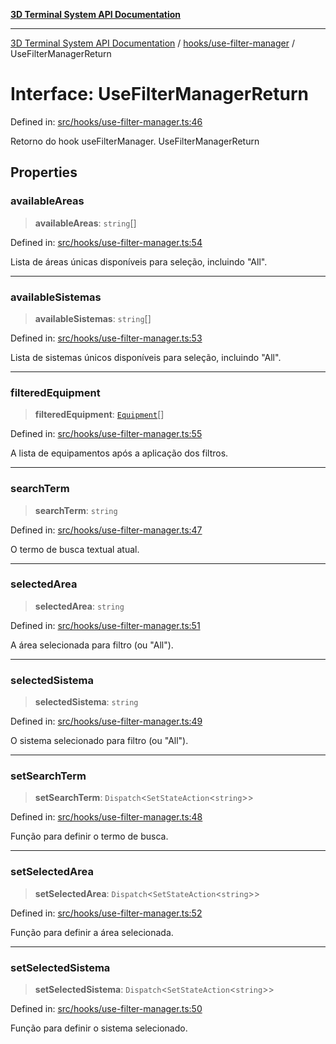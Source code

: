 [**3D Terminal System API Documentation**](../../../README.md)

***

[3D Terminal System API Documentation](../../../README.md) / [hooks/use-filter-manager](../README.md) / UseFilterManagerReturn

# Interface: UseFilterManagerReturn

Defined in: [src/hooks/use-filter-manager.ts:46](https://github.com/Dicommunitas/ThreeJS_Terminal_3D2/blob/2d6118765ed06f96efcb299ae199b08c708400c9/src/hooks/use-filter-manager.ts#L46)

Retorno do hook useFilterManager.
 UseFilterManagerReturn

## Properties

### availableAreas

> **availableAreas**: `string`[]

Defined in: [src/hooks/use-filter-manager.ts:54](https://github.com/Dicommunitas/ThreeJS_Terminal_3D2/blob/2d6118765ed06f96efcb299ae199b08c708400c9/src/hooks/use-filter-manager.ts#L54)

Lista de áreas únicas disponíveis para seleção, incluindo "All".

***

### availableSistemas

> **availableSistemas**: `string`[]

Defined in: [src/hooks/use-filter-manager.ts:53](https://github.com/Dicommunitas/ThreeJS_Terminal_3D2/blob/2d6118765ed06f96efcb299ae199b08c708400c9/src/hooks/use-filter-manager.ts#L53)

Lista de sistemas únicos disponíveis para seleção, incluindo "All".

***

### filteredEquipment

> **filteredEquipment**: [`Equipment`](../../../lib/types/interfaces/Equipment.md)[]

Defined in: [src/hooks/use-filter-manager.ts:55](https://github.com/Dicommunitas/ThreeJS_Terminal_3D2/blob/2d6118765ed06f96efcb299ae199b08c708400c9/src/hooks/use-filter-manager.ts#L55)

A lista de equipamentos após a aplicação dos filtros.

***

### searchTerm

> **searchTerm**: `string`

Defined in: [src/hooks/use-filter-manager.ts:47](https://github.com/Dicommunitas/ThreeJS_Terminal_3D2/blob/2d6118765ed06f96efcb299ae199b08c708400c9/src/hooks/use-filter-manager.ts#L47)

O termo de busca textual atual.

***

### selectedArea

> **selectedArea**: `string`

Defined in: [src/hooks/use-filter-manager.ts:51](https://github.com/Dicommunitas/ThreeJS_Terminal_3D2/blob/2d6118765ed06f96efcb299ae199b08c708400c9/src/hooks/use-filter-manager.ts#L51)

A área selecionada para filtro (ou "All").

***

### selectedSistema

> **selectedSistema**: `string`

Defined in: [src/hooks/use-filter-manager.ts:49](https://github.com/Dicommunitas/ThreeJS_Terminal_3D2/blob/2d6118765ed06f96efcb299ae199b08c708400c9/src/hooks/use-filter-manager.ts#L49)

O sistema selecionado para filtro (ou "All").

***

### setSearchTerm

> **setSearchTerm**: `Dispatch`\<`SetStateAction`\<`string`\>\>

Defined in: [src/hooks/use-filter-manager.ts:48](https://github.com/Dicommunitas/ThreeJS_Terminal_3D2/blob/2d6118765ed06f96efcb299ae199b08c708400c9/src/hooks/use-filter-manager.ts#L48)

Função para definir o termo de busca.

***

### setSelectedArea

> **setSelectedArea**: `Dispatch`\<`SetStateAction`\<`string`\>\>

Defined in: [src/hooks/use-filter-manager.ts:52](https://github.com/Dicommunitas/ThreeJS_Terminal_3D2/blob/2d6118765ed06f96efcb299ae199b08c708400c9/src/hooks/use-filter-manager.ts#L52)

Função para definir a área selecionada.

***

### setSelectedSistema

> **setSelectedSistema**: `Dispatch`\<`SetStateAction`\<`string`\>\>

Defined in: [src/hooks/use-filter-manager.ts:50](https://github.com/Dicommunitas/ThreeJS_Terminal_3D2/blob/2d6118765ed06f96efcb299ae199b08c708400c9/src/hooks/use-filter-manager.ts#L50)

Função para definir o sistema selecionado.
